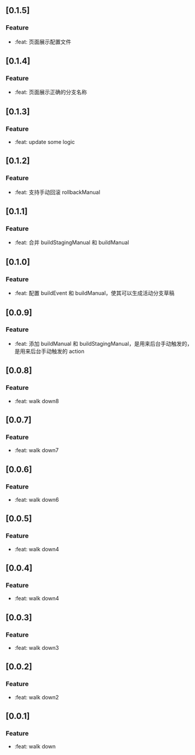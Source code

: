 ## [0.1.5]

### Feature

- :feat: 页面展示配置文件

## [0.1.4]

### Feature

- :feat: 页面展示正确的分支名称

## [0.1.3]

### Feature

- :feat: update some logic

## [0.1.2]

### Feature

- :feat: 支持手动回滚 rollbackManual

## [0.1.1]

### Feature

- :feat: 合并 buildStagingManual 和 buildManual

## [0.1.0]

### Feature

- :feat: 配置 buildEvent 和 buildManual，使其可以生成活动分支草稿

## [0.0.9]

### Feature

- :feat: 添加 buildManual 和 buildStagingManual，是用来后台手动触发的，是用来后台手动触发的 action

## [0.0.8]

### Feature

- :feat: walk down8

## [0.0.7]

### Feature

- :feat: walk down7

## [0.0.6]

### Feature

- :feat: walk down6

## [0.0.5]

### Feature

- :feat: walk down4

## [0.0.4]

### Feature

- :feat: walk down4

## [0.0.3]

### Feature

- :feat: walk down3

## [0.0.2]

### Feature

- :feat: walk down2

## [0.0.1]

### Feature

- :feat: walk down
